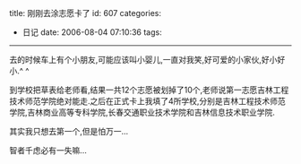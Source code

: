 title: 刚刚去涂志愿卡了
id: 607
categories:
  - 日记
date: 2006-08-04 07:10:36
tags:
---

去的时候车上有个小朋友,可能应该叫小婴儿,一直对我笑,好可爱的小家伙,好小好小.^ ^

到学校把草表给老师看,结果一共12个志愿被划掉了10个,老师说第一志愿吉林工程技术师范学院绝对能走.之后在正式卡上我填了4所学校,分别是吉林工程技术师范学院,吉林商业高等专科学院,长春交通职业技术学院和吉林信息技术职业学院.

其实我只想去第一个,但是怕万一...

智者千虑必有一失嘛...